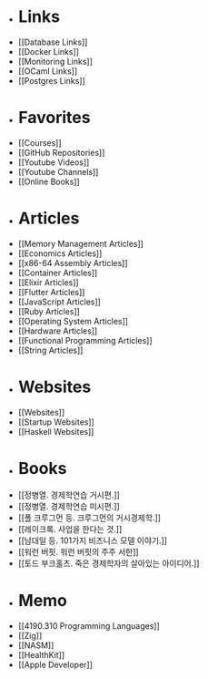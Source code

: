 - # Links
- [[Database Links]]
- [[Docker Links]]
- [[Monitoring Links]]
- [[OCaml Links]]
- [[Postgres Links]]
- # Favorites
- [[Courses]]
- [[GitHub Repositories]]
- [[Youtube Videos]]
- [[Youtube Channels]]
- [[Online Books]]
- # Articles
- [[Memory Management Articles]]
- [[Economics Articles]]
- [[x86-64 Assembly Articles]]
- [[Container Articles]]
- [[Elixir Articles]]
- [[Flutter Articles]]
- [[JavaScript Articles]]
- [[Ruby Articles]]
- [[Operating System Articles]]
- [[Hardware Articles]]
- [[Functional Programming Articles]]
- [[String Articles]]
- # Websites
- [[Websites]]
- [[Startup Websites]]
- [[Haskell Websites]]
- # Books
- [[정병열. 경제학연습 거시편.]]
- [[정병열. 경제학연습 미시편.]]
- [[폴 크루그먼 등. 크루그먼의 거시경제학.]]
- [[레이크록. 사업을 한다는 것.]]
- [[남대일 등. 101가지 비즈니스 모델 이야기.]]
- [[워런 버핏. 워런 버핏의 주주 서한]]
- [[토드 부크홀츠. 죽은 경제학자의 살아있는 아이디어.]]
- # Memo
- [[4190.310 Programming Languages]]
- [[Zig]]
- [[NASM]]
- [[HealthKit]]
- [[Apple Developer]]